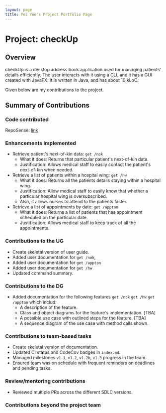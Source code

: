 ```yaml
---
layout: page
title: Pei Yee's Project Portfolio Page
---
```

# Project: checkUp

## Overview

checkUp is a desktop address book application used for managing patients' details efficiently. 
The user interacts with it using a CLI, and it has a GUI created with JavaFX. It is written in Java, and has about 10 kLoC.

Given below are my contributions to the project.

## Summary of Contributions

### Code contributed
RepoSense: [link](https://nus-cs2103-ay2223s1.github.io/tp-dashboard/?search=peiyee88&breakdown=true)

### Enhancements implemented

- Retrieve patient's next-of-kin data: `get /nok`
    - What it does: Returns that particular patient's next-of-kin data.
    - Justification: Allows medical staff to easily contact the patient's next-of-kin when needed.
- Retrieve a list of patients within a hospital wing: `get /hw`
    - What it does: Returns all the patients details staying within a hospital wing.
    - Justification: Allow medical staff to easily know that whether a particular hospital wing is oversubscribed.
    - Also, it allows nurses to attend to the patients faster.
- Retrieve a list of appointments by date: `get /appton`
    - What it does: Returns a list of patients that has appointment scheduled on the particular date.
    - Justification: Allows medical staff to keep track of all the appointments.

### Contributions to the UG

- Create skeletal version of user guide.
- Added user documentation for `get /nok`, 
- Added user documentation for `get /appton`
- Added user documentation for `get /hw`
- Updated command summary.

### Contributions to the DG

- Added documentation for the following features `get /nok` `get /hw` `get /appton` which includ:
    - A description of the feature.
    - Class and object diagrams for the feature's implementation. [TBA]
    - A possible use case with outlined steps for the feature. [TBA]
    - A sequence diagram of the use case with method calls shown. 

### Contributions to team-based tasks

- Create skeletal version of documentation.
- Updated CI status and CodeCov badges in `index.md`.
- Managed milestones `v1.1`, `v1.2`, `v1.2b`, `v1.3` progress in the team.
- Ensured team was on schedule with frequent reminders on deadlines and pending tasks.

### Review/mentoring contributions

- Reviewed multiple PRs across the different SDLC versions.

### Contributions beyond the project team
